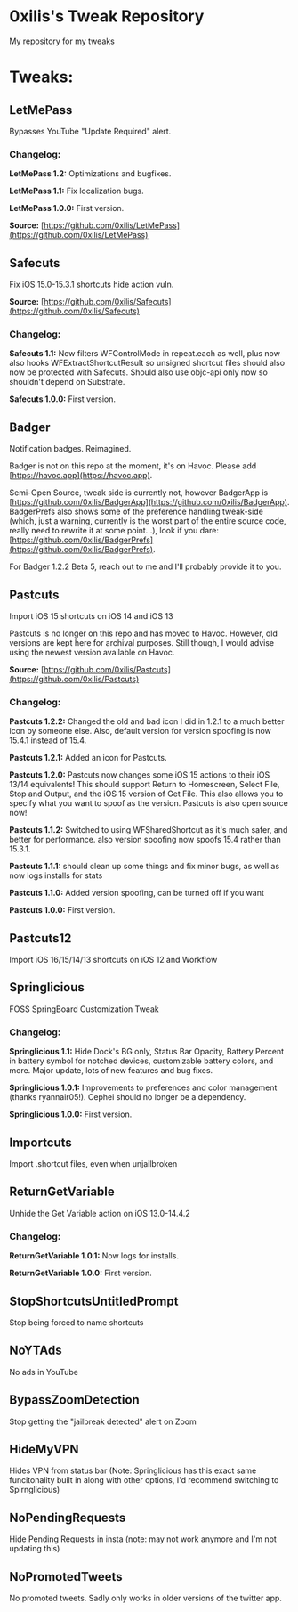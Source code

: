 # 0xilis's Tweak Repository
My repository for my tweaks

# Tweaks:

## LetMePass

Bypasses YouTube "Update Required" alert.

### Changelog:

**LetMePass 1.2:** Optimizations and bugfixes.

**LetMePass 1.1:** Fix localization bugs.

**LetMePass 1.0.0:** First version.

**Source:** [https://github.com/0xilis/LetMePass](https://github.com/0xilis/LetMePass)

## Safecuts

Fix iOS 15.0-15.3.1 shortcuts hide action vuln.

**Source:** [https://github.com/0xilis/Safecuts](https://github.com/0xilis/Safecuts)

### Changelog:

**Safecuts 1.1:** Now filters WFControlMode in repeat.each as well, plus now also hooks WFExtractShortcutResult so unsigned shortcut files should also now be protected with Safecuts. Should also use objc-api only now so shouldn't depend on Substrate.

**Safecuts 1.0.0:** First version.

## Badger

Notification badges. Reimagined.

Badger is not on this repo at the moment, it's on Havoc. Please add [https://havoc.app](https://havoc.app).

Semi-Open Source, tweak side is currently not, however BadgerApp is [https://github.com/0xilis/BadgerApp](https://github.com/0xilis/BadgerApp). BadgerPrefs also shows some of the preference handling tweak-side (which, just a warning, currently is the worst part of the entire source code, really need to rewrite it at some point...), look if you dare: [https://github.com/0xilis/BadgerPrefs](https://github.com/0xilis/BadgerPrefs).

For Badger 1.2.2 Beta 5, reach out to me and I'll probably provide it to you.

## Pastcuts

Import iOS 15 shortcuts on iOS 14 and iOS 13

Pastcuts is no longer on this repo and has moved to Havoc. However, old versions are kept here for archival purposes. Still though, I would advise using the newest version available on Havoc.

**Source:** [https://github.com/0xilis/Pastcuts](https://github.com/0xilis/Pastcuts)

### Changelog:

**Pastcuts 1.2.2:** Changed the old and bad icon I did in 1.2.1 to a much better icon by someone else. Also, default version for version spoofing is now 15.4.1 instead of 15.4.

**Pastcuts 1.2.1:** Added an icon for Pastcuts.

**Pastcuts 1.2.0:** Pastcuts now changes some iOS 15 actions to their iOS 13/14 equivalents! This should support Return to Homescreen, Select File, Stop and Output, and the iOS 15 version of Get File. This also allows you to specify what you want to spoof as the version. Pastcuts is also open source now!

**Pastcuts 1.1.2:** Switched to using WFSharedShortcut as it's much safer, and better for performance. also version spoofing now spoofs 15.4 rather than 15.3.1.

**Pastcuts 1.1.1:** should clean up some things and fix minor bugs, as well as now logs installs for stats

**Pastcuts 1.1.0:** Added version spoofing, can be turned off if you want

**Pastcuts 1.0.0:** First version.

## Pastcuts12

Import iOS 16/15/14/13 shortcuts on iOS 12 and Workflow

## Springlicious

FOSS SpringBoard Customization Tweak

### Changelog:

**Springlicious 1.1:** Hide Dock's BG only, Status Bar Opacity, Battery Percent in battery symbol for notched devices, customizable battery colors, and more. Major update, lots of new features and bug fixes.

**Springlicious 1.0.1:** Improvements to preferences and color management (thanks ryannair05!). Cephei should no longer be a dependency.

**Springlicious 1.0.0:** First version.

## Importcuts

Import .shortcut files, even when unjailbroken

## ReturnGetVariable

Unhide the Get Variable action on iOS 13.0-14.4.2

### Changelog:

**ReturnGetVariable 1.0.1:** Now logs for installs.

**ReturnGetVariable 1.0.0:** First version.

## StopShortcutsUntitledPrompt

Stop being forced to name shortcuts

## NoYTAds

No ads in YouTube

## BypassZoomDetection

Stop getting the "jailbreak detected" alert on Zoom

## HideMyVPN

Hides VPN from status bar (Note: Springlicious has this exact same funcitonality built in along with other options, I'd recommend switching to Spirnglicious)

## NoPendingRequests

Hide Pending Requests in insta (note: may not work anymore and I'm not updating this)

## NoPromotedTweets

No promoted tweets. Sadly only works in older versions of the twitter app.
